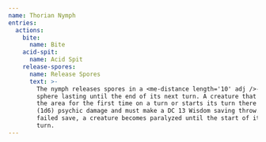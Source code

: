 ```yaml
---
name: Thorian Nymph
entries:
  actions:
    bite:
      name: Bite
    acid-spit:
      name: Acid Spit
    release-spores:
      name: Release Spores
      text: >-
        The nymph releases spores in a <me-distance length='10' adj />-radius
        sphere lasting until the end of its next turn. A creature that enters
        the area for the first time on a turn or starts its turn there takes 3
        (1d6) psychic damage and must make a DC 13 Wisdom saving throw. On a
        failed save, a creature becomes paralyzed until the start of its next
        turn.
---
```

